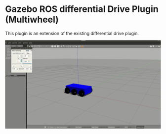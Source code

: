 # Gazebo ROS differential Drive Plugin (Multiwheel)
This plugin is an extension of the existing differential drive plugin.

![](output_gif.gif)